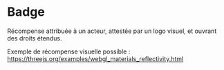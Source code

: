 # Badge

Récompense attribuée à un acteur, attestée par un logo visuel, et ouvrant des droits étendus.

Exemple de récompense visuelle possible : https://threejs.org/examples/webgl_materials_reflectivity.html

<!---
Author : Hugo
Validator : Jordan
-->
